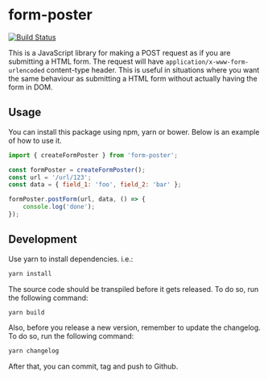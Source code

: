 # form-poster

[![Build Status](https://travis-ci.com/bigcommerce-labs/form-poster-js.svg?token=pywwZy8zX1F5AzeQ9WpL&branch=master)](https://travis-ci.com/bigcommerce-labs/form-poster-js)

This is a JavaScript library for making a POST request as if you are submitting a HTML form. The request will have `application/x-www-form-urlencoded` content-type header. This is useful in situations where you want the same behaviour as submitting a HTML form without actually having the form in DOM.

## Usage

You can install this package using npm, yarn or bower. Below is an example of how to use it.

```js
import { createFormPoster } from 'form-poster';

const formPoster = createFormPoster();
const url = '/url/123';
const data = { field_1: 'foo', field_2: 'bar' };

formPoster.postForm(url, data, () => {
    console.log('done');
});
```

## Development

Use yarn to install dependencies. i.e.:

```sh
yarn install
```

The source code should be transpiled before it gets released. To do so, run the following command:

```sh
yarn build
```

Also, before you release a new version, remember to update the changelog. To do so, run the following command:

```sh
yarn changelog
```

After that, you can commit, tag and push to Github.
